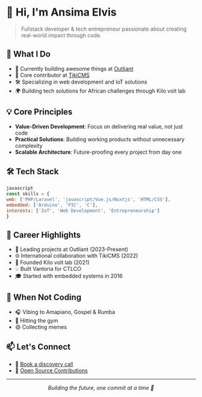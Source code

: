 # 👋 Hi, I'm Ansima Elvis

> Fullstack developer & tech entrepreneur passionate about creating real-world impact through code.

## 🚀 What I Do

- 💼 Currently building awesome things at [Outliant](https://outliant.com)
- 🌟 Core contributor at [TikiCMS](https://openhub.net/accounts/ElvisAns)
- 🛠️ Specializing in web development and IoT solutions
- 🌍 Building tech solutions for African challenges through Kilo volt lab

## 💡 Core Principles

- **Value-Driven Development**: Focus on delivering real value, not just code
- **Practical Solutions**: Building working products without unnecessary complexity
- **Scalable Architecture**: Future-proofing every project from day one

## 🛠️ Tech Stack
```js
javascript
const skills = {
web: ['PHP/Laravel', 'javascript/Vue.js/Nuxtjs', 'HTML/CSS'],
embedded: ['Arduino', 'PIC', 'C'],
interests: ['IoT', 'Web Development', 'Entrepreneurship']
}
```

## 🎯 Career Highlights

- 🏢 Leading projects at Outliant (2023-Present)
- 🌐 International collaboration with TikiCMS (2022)
- 🚀 Founded Kilo volt lab (2021)
- 💡 Built Vantoria for CTLCO
- 🎓 Started with embedded systems in 2016

## 🎵 When Not Coding

- 🎧 Vibing to Amapiano, Gospel & Rumba
- 💪 Hitting the gym
- 😄 Collecting memes

## 📫 Let's Connect

- 🤝 [Book a discovery call](https://calendly.com/ansimapersic/30min)
- 💼 [Open Source Contributions](https://openhub.net/accounts/ElvisAns)

---

<p align="center">
    <i>Building the future, one commit at a time 🚀</i>
</p>
